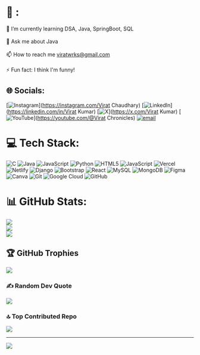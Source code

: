 # 💫 :
🌱 I’m currently learning DSA, Java, SpringBoot, SQL<br><br>💬 Ask me about Java<br><br>📫 How to reach me viratwrks@gmail.com<br><br>⚡ Fun fact:  I think I'm funny!


## 🌐 Socials:
[![Instagram](https://img.shields.io/badge/Instagram-%23E4405F.svg?logo=Instagram&logoColor=white)](https://instagram.com/Virat Chaudhary) [![LinkedIn](https://img.shields.io/badge/LinkedIn-%230077B5.svg?logo=linkedin&logoColor=white)](https://linkedin.com/in/Virat Kumar) [![X](https://img.shields.io/badge/X-black.svg?logo=X&logoColor=white)](https://x.com/Virat Kumar) [![YouTube](https://img.shields.io/badge/YouTube-%23FF0000.svg?logo=YouTube&logoColor=white)](https://youtube.com/@Virat Chronicles) [![email](https://img.shields.io/badge/Email-D14836?logo=gmail&logoColor=white)](mailto:viratwrks@gmail.com) 

# 💻 Tech Stack:
![C](https://img.shields.io/badge/c-%2300599C.svg?style=plastic&logo=c&logoColor=white) ![Java](https://img.shields.io/badge/java-%23ED8B00.svg?style=plastic&logo=openjdk&logoColor=white) ![JavaScript](https://img.shields.io/badge/javascript-%23323330.svg?style=plastic&logo=javascript&logoColor=%23F7DF1E) ![Python](https://img.shields.io/badge/python-3670A0?style=plastic&logo=python&logoColor=ffdd54) ![HTML5](https://img.shields.io/badge/html5-%23E34F26.svg?style=plastic&logo=html5&logoColor=white) ![JavaScript](https://img.shields.io/badge/javascript-%23323330.svg?style=plastic&logo=javascript&logoColor=%23F7DF1E) ![Vercel](https://img.shields.io/badge/vercel-%23000000.svg?style=plastic&logo=vercel&logoColor=white) ![Netlify](https://img.shields.io/badge/netlify-%23000000.svg?style=plastic&logo=netlify&logoColor=#00C7B7) ![Django](https://img.shields.io/badge/django-%23092E20.svg?style=plastic&logo=django&logoColor=white) ![Bootstrap](https://img.shields.io/badge/bootstrap-%238511FA.svg?style=plastic&logo=bootstrap&logoColor=white) ![React](https://img.shields.io/badge/react-%2320232a.svg?style=plastic&logo=react&logoColor=%2361DAFB) ![MySQL](https://img.shields.io/badge/mysql-4479A1.svg?style=plastic&logo=mysql&logoColor=white) ![MongoDB](https://img.shields.io/badge/MongoDB-%234ea94b.svg?style=plastic&logo=mongodb&logoColor=white) ![Figma](https://img.shields.io/badge/figma-%23F24E1E.svg?style=plastic&logo=figma&logoColor=white) ![Canva](https://img.shields.io/badge/Canva-%2300C4CC.svg?style=plastic&logo=Canva&logoColor=white) ![Git](https://img.shields.io/badge/git-%23F05033.svg?style=plastic&logo=git&logoColor=white) ![Google Cloud](https://img.shields.io/badge/GoogleCloud-%234285F4.svg?style=plastic&logo=google-cloud&logoColor=white) ![GitHub](https://img.shields.io/badge/github-%23121011.svg?style=plastic&logo=github&logoColor=white)
# 📊 GitHub Stats:
![](https://github-readme-stats.vercel.app/api?username=ViratKumarr&theme=dark&hide_border=false&include_all_commits=true&count_private=true)<br/>
![](https://nirzak-streak-stats.vercel.app/?user=ViratKumarr&theme=dark&hide_border=false)<br/>
![](https://github-readme-stats.vercel.app/api/top-langs/?username=ViratKumarr&theme=dark&hide_border=false&include_all_commits=true&count_private=true&layout=compact)

## 🏆 GitHub Trophies
![](https://github-profile-trophy.vercel.app/?username=ViratKumarr&theme=radical&no-frame=false&no-bg=false&margin-w=4)

### ✍️ Random Dev Quote
![](https://quotes-github-readme.vercel.app/api?type=horizontal&theme=radical)

### 🔝 Top Contributed Repo
![](https://github-contributor-stats.vercel.app/api?username=ViratKumarr&limit=5&theme=neon&combine_all_yearly_contributions=true)

---
[![](https://visitcount.itsvg.in/api?id=ViratKumarr&icon=7&color=8)](https://visitcount.itsvg.in)

<!-- Proudly created with GPRM ( https://gprm.itsvg.in ) -->
